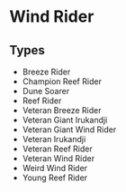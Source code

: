 # Wind Rider
## Types
* Breeze Rider
* Champion Reef Rider
* Dune Soarer
* Reef Rider
* Veteran Breeze Rider
* Veteran Giant Irukandji
* Veteran Giant Wind Rider
* Veteran Irukandji
* Veteran Reef Rider
* Veteran Wind Rider
* Weird Wind Rider
* Young Reef Rider

